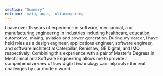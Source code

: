 ```yaml
---
section: "Summary"
edition: "main, aops, juliacomputing"
---
```

I have over 15 years of experience in software, mechanical, and manufacturing engineering in industries including healthcare, education, automotive, mining, aviation and power generation. During my career, I have held roles as a design engineer, applications engineer, software engineer, and software architect at Caterpillar, Renishaw, GE Digital, and IMO respectively. Combining this experience with a pair of Master's Degrees in Mechanical and Software Engineering allows me to provide a comprehensive view of how digital technology can help solve the real challenges by our modern world.